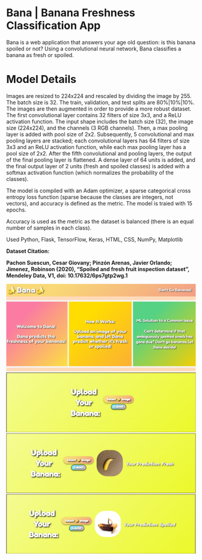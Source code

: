 # Bana | Banana Freshness Classification App
Bana is a web application that answers your age old question: is this banana spoiled or not? Using a convolutional neural network, Bana classifies a banana as fresh or spoiled.

# Model Details
Images are resized to 224x224 and rescaled by dividing the image by 255. The batch size is 32. The train, validation, and test splits are 80%|10%|10%. The images are then augmented in order to provide a more robust dataset. The first convolutional layer contains 32 filters of size 3x3, and a ReLU activation function. The input shape includes the batch size (32), the image size (224x224), and the channels (3 RGB channels). Then, a max pooling layer is added with pool size of 2x2. Subsequently, 5 convolutional and max pooling layers are stacked; each convolutional layers has 64 filters of size 3x3 and an ReLU activation function, while each max pooling layer has a pool size of 2x2. After the fifth convolutional and pooling layers, the output of the final pooling layer is flattened. A dense layer of 64 units is added, and the final output layer of 2 units (fresh and spoiled classes) is added with a softmax activation function (which normalizes the probability of the classes). 

The model is compiled with an Adam optimizer, a sparse categorical cross entropy loss function (sparse because the classes are integers, not vectors), and accuracy is defined as the metric. The model is traied with 15 epochs. 

Accuracy is used as the metric as the dataset is balanced (there is an equal number of samples in each class).

Used Python, Flask, TensorFlow, Keras, HTML, CSS, NumPy, Matplotlib

**Dataset Citation:**

**Pachon Suescun, Cesar Giovany; Pinzón Arenas, Javier Orlando; Jimenez, Robinson (2020), “Spoiled and fresh fruit inspection dataset”, Mendeley Data, V1, doi: 10.17632/6ps7gtp2wg.1**

<img src = "Welcome.png" alt="Alt text" title="title">
<br>
<img src = "Upload.png" alt="Alt text" title="title">
<br>
<img src = "Fresh.png" alt="Alt text" title="title">
<br>
<img src = "Spoiled.png" alt="Alt text" title="title">
